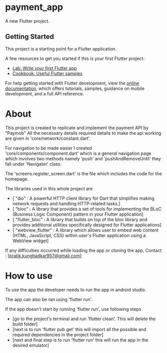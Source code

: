 # payment_app

A new Flutter project.

## Getting Started

This project is a starting point for a Flutter application.

A few resources to get you started if this is your first Flutter project:

- [Lab: Write your first Flutter app](https://docs.flutter.dev/get-started/codelab)
- [Cookbook: Useful Flutter samples](https://docs.flutter.dev/cookbook)

For help getting started with Flutter development, view the
[online documentation](https://docs.flutter.dev/), which offers tutorials,
samples, guidance on mobile development, and a full API reference.

# About

This project is created to replicate and implement the payment API by "Paymob"
All the necessary details required details to make the api working are given in 'core/network/constant.dart'.

For navigation to be made easier I created 'core/components/component.dart' which is 
a general navigation page which involves two methods namely 'push' and 'pushAndRemoveUntil' they fall under 'Navigator' class.

The 'screens.register_screen.dart' is the file which includes the code for the homepage.

The libraries used in this whole project are
- [ "dio" : A powerful HTTP client library for Dart that simplifies making network requests and handling HTTP-related tasks.]
- [ "bloc" : A library that provides a set of tools for implementing the BLoC (Business Logic Component) pattern in your Flutter application]
- [ "flutter_bloc" : A library that builds on top of the bloc library and provides additional utilities specifically designed for Flutter applications]
- [ "webview_flutter" :  A library which allows user to embed web content (HTML, JavaScript, CSS) within user's Flutter application using a WebView widget]



If any difficulties occurred while loading the app or cloning the app,
Contact : [pratik.kunghadkar957@gmail.com]

# How to use

To use the app the developer needs to run the app in android studio.

The app can also be ran using 'flutter run'.

If the app doesn't start by running 'flutter run', use following steps
- [go to the project's terminal and run 'flutter clean'. This will delete the build folder]
- [next is to run 'flutter pub get' this will import all the possible and required dependencies in the project folder]
- [next and final step is to run 'flutter run' this will run the app in the desired emulator]